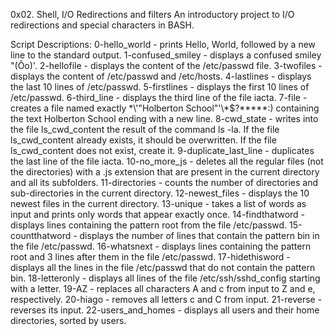 0x02. Shell, I/O Redirections and filters
An introductory project to I/O redirections and special characters in BASH.

Script Descriptions:
0-hello_world - prints Hello, World, followed by a new line to the standard output.
1-confused_smiley - displays a confused smiley "(Ôo)'.
2-hellofile - displays the content of the /etc/passwd file.
3-twofiles - displays the content of /etc/passwd and /etc/hosts.
4-lastlines - displays the last 10 lines of /etc/passwd.
5-firstlines - displays the first 10 lines of /etc/passwd.
6-third_line - displays the third line of the file iacta.
7-file - creates a file named exactly \*\\'"Holberton School"\'\\*$\?\*\*\*\*\*:) containing the text Holberton School ending with a new line.
8-cwd_state - writes into the file ls_cwd_content the result of the command ls -la. If the file ls_cwd_content already exists, it should be overwritten. If the file ls_cwd_content does not exist, create it.
9-duplicate_last_line - duplicates the last line of the file iacta.
10-no_more_js - deletes all the regular files (not the directories) with a .js extension that are present in the current directory and all its subfolders.
11-directories - counts the number of directories and sub-directories in the current directory.
12-newest_files - displays the 10 newest files in the current directory.
13-unique - takes a list of words as input and prints only words that appear exactly once.
14-findthatword - displays lines containing the pattern root from the file /etc/passwd.
15-countthatword - displays the number of lines that contain the pattern bin in the file /etc/passwd.
16-whatsnext - displays lines containing the pattern root and 3 lines after them in the file /etc/passwd.
17-hidethisword - displays all the lines in the file /etc/passwd that do not contain the pattern bin.
18-letteronly - displays all lines of the file /etc/ssh/sshd_config starting with a letter.
19-AZ - replaces all characters A and c from input to Z and e, respectively.
20-hiago - removes all letters c and C from input.
21-reverse - reverses its input.
22-users_and_homes - displays all users and their home directories, sorted by users.